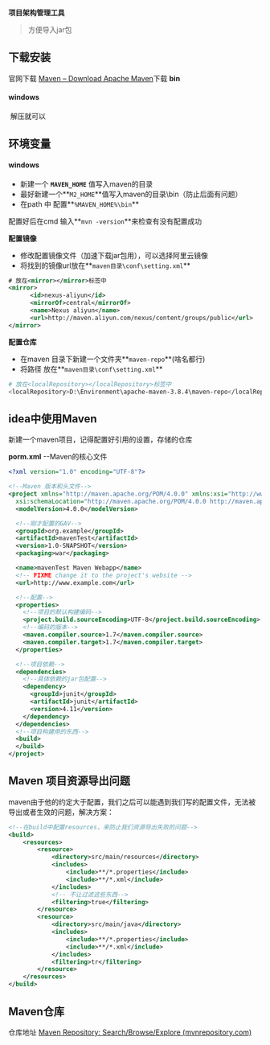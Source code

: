 **项目架构管理工具**

> 方便导入jar包

## 下载安装

官网下载 [Maven – Download Apache Maven](https://maven.apache.org/download.cgi)下载 **bin** 

#### windows

​	解压就可以

## 环境变量

#### windows

- 新建一个 **`MAVEN_HOME`** 值写入maven的目录
- 最好新建一个**`M2_HOME`**值写入maven的目录\bin（防止后面有问题）
- 在path 中 配置**`%MAVEN_HOME%\bin`**

配置好后在cmd 输入**`mvn -version`**来检查有没有配置成功

**配置镜像**

- 修改配置镜像文件（加速下载jar包用），可以选择阿里云镜像
- 将找到的镜像url放在**`maven目录\conf\setting.xml`**

~~~xml
# 放在<mirror></mirror>标签中
<mirror>
      <id>nexus-aliyun</id>
      <mirrorOf>central</mirrorOf>
      <name>Nexus aliyun</name>
      <url>http://maven.aliyun.com/nexus/content/groups/public</url>
</mirror>
~~~

**配置仓库**

- 在maven 目录下新建一个文件夹**`maven-repo`**(啥名都行)
- 将路径 放在**`maven目录\conf\setting.xml`**

~~~bash
# 放在<localRepository></localRepository>标签中
<localRepository>D:\Environment\apache-maven-3.8.4\maven-repo</localRepository>
~~~

## idea中使用Maven

新建一个maven项目，记得配置好引用的设置，存储的仓库

**porm.xml**   --Maven的核心文件

~~~xml
<?xml version="1.0" encoding="UTF-8"?>

<!--Maven 版本和头文件-->
<project xmlns="http://maven.apache.org/POM/4.0.0" xmlns:xsi="http://www.w3.org/2001/XMLSchema-instance"
  xsi:schemaLocation="http://maven.apache.org/POM/4.0.0 http://maven.apache.org/xsd/maven-4.0.0.xsd">
  <modelVersion>4.0.0</modelVersion>

  <!--刚才配置的GAV-->
  <groupId>org.example</groupId>
  <artifactId>mavenTest</artifactId>
  <version>1.0-SNAPSHOT</version>
  <packaging>war</packaging>

  <name>mavenTest Maven Webapp</name>
  <!-- FIXME change it to the project's website -->
  <url>http://www.example.com</url>

  <!--配置-->
  <properties>
    <!--项目的默认构建编码-->
    <project.build.sourceEncoding>UTF-8</project.build.sourceEncoding>
    <!--编码的版本-->
    <maven.compiler.source>1.7</maven.compiler.source>
    <maven.compiler.target>1.7</maven.compiler.target>
  </properties>

  <!--项目依赖-->
  <dependencies>
    <!--具体依赖的jar包配置-->
    <dependency>
      <groupId>junit</groupId>
      <artifactId>junit</artifactId>
      <version>4.11</version>
    </dependency>
  </dependencies>
  <!--项目构建用的东西-->
  <build>
  </build>
</project>
~~~

## Maven 项目资源导出问题

maven由于他的约定大于配置，我们之后可以能遇到我们写的配置文件，无法被导出或者生效的问题，解决方案：

~~~xml
<!--在build中配置resources，来防止我们资源导出失败的问题-->
<build>
    <resources>
        <resource>
            <directory>src/main/resources</directory>
            <includes>
                <include>**/*.properties</include>
                <include>**/*.xml</include>
            </includes>
            <!-- 不让过滤这些东西-->
            <filtering>true</filtering>
        </resource>
        <resource>
            <directory>src/main/java</directory>
            <includes>
                <include>**/*.properties</include>
                <include>**/*.xml</include>
            </includes>
            <filtering>tr</filtering>
        </resource>
    </resources>
</build>
~~~

## Maven仓库

仓库地址 [Maven Repository: Search/Browse/Explore (mvnrepository.com)](https://mvnrepository.com/)

